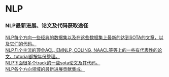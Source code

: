 # NLP

### NLP最新进展、论文及代码获取途径
[NLP每个方向一些经典的数据集以及在这些数据集上最新的达到SOTA的文章，以及它们的代码。](https://paperswithcode.com/area/natural-language-processing)   
[NLP几个主流的顶会ACL, EMNLP, COLING, NAACL等等上的一些有代表性的论文、tutorial都按年份整理。](https://github.com/soulbliss/NLP-conference-compendium)   
[NLP下面很多个track的一些sota论文及其代码。](https://nlpprogress.com/)   
[NLP各个方向领域的最新进展贡献集成。](https://github.com/sebastianruder/NLP-progress)   
